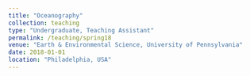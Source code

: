```yaml
---
title: "Oceanography"
collection: teaching
type: "Undergraduate, Teaching Assistant"
permalink: /teaching/spring18
venue: "Earth & Environmental Science, University of Pennsylvania"
date: 2018-01-01
location: "Philadelphia, USA"
---
```

